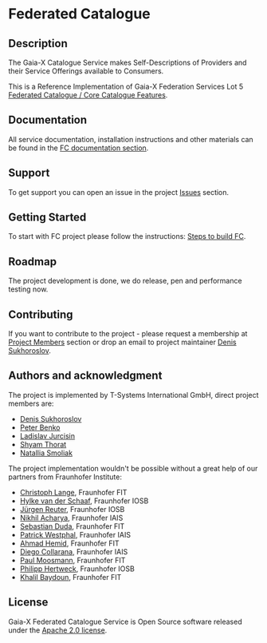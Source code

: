 # Federated Catalogue


## Description
The Gaia-X Catalogue Service makes Self-Descriptions of Providers and their Service Offerings available to Consumers.

This is a Reference Implementation of Gaia-X Federation Services Lot 5 [Federated Catalogue / Core Catalogue Features](https://www.gxfs.eu/core-catalogue-features/).

## Documentation
All service documentation, installation instructions and other materials can be found in the [FC documentation section](https://gitlab.com/gaia-x/data-infrastructure-federation-services/cat/fc-service/-/wikis/home).

## Support
To get support you can open an issue in the project [Issues](https://gitlab.com/gaia-x/data-infrastructure-federation-services/cat/fc-service/-/issues) section.


## Getting Started
To start with FC project please follow the instructions: [Steps to build FC](./docker/README.md).


## Roadmap
The project development is done, we do release, pen and performance testing now.

## Contributing
If you want to contribute to the project - please request a membership at [Project Members](https://gitlab.com/gaia-x/data-infrastructure-federation-services/cat/fc-service/-/project_members) section or drop an email to project maintainer [Denis Sukhoroslov](mailto:denis.sukhoroslov@t-systems.com).

## Authors and acknowledgment
The project is implemented by T-Systems International GmbH, direct project members are:
- [Denis Sukhoroslov](https://gitlab.com/dsukhoroslov)
- [Peter Benko](https://gitlab.com/pebenko)
- [Ladislav Jurcisin](https://gitlab.com/ladislav.jurcisin)
- [Shyam Thorat](https://gitlab.com/shyamthorat)
- [Natallia Smoliak](https://gitlab.com/nsmoliak)


The project implementation wouldn't be possible without a great help of our partners from Fraunhofer Institute:
- [Christoph Lange](https://gitlab.com/langec), Fraunhofer FIT
- [Hylke van der Schaaf](https://gitlab.com/hylkevds), Fraunhofer IOSB
- [Jürgen Reuter](https://gitlab.com/j_reuter), Fraunhofer IOSB
- [Nikhil Acharya](https://gitlab.com/nik77612), Fraunhofer IAIS
- [Sebastian Duda](https://gitlab.com/sebastian.duda), Fraunhofer FIT
- [Patrick Westphal](https://gitlab.com/patrick_westphal), Fraunhofer IAIS
- [Ahmad Hemid](https://gitlab.com/ahmad.hemid), Fraunhofer FIT
- [Diego Collarana](https://gitlab.com/collaran), Fraunhofer IAIS
- [Paul Moosmann](https://gitlab.com/moosmannp), Fraunhofer FIT
- [Philipp Hertweck](https://gitlab.com/phertweck), Fraunhofer IOSB
- [Khalil Baydoun](https://gitlab.com/baydounkhalil), Fraunhofer FIT

## License
Gaia-X Federated Catalogue Service is Open Source software released under the [Apache 2.0 license](https://www.apache.org/licenses/LICENSE-2.0.html).